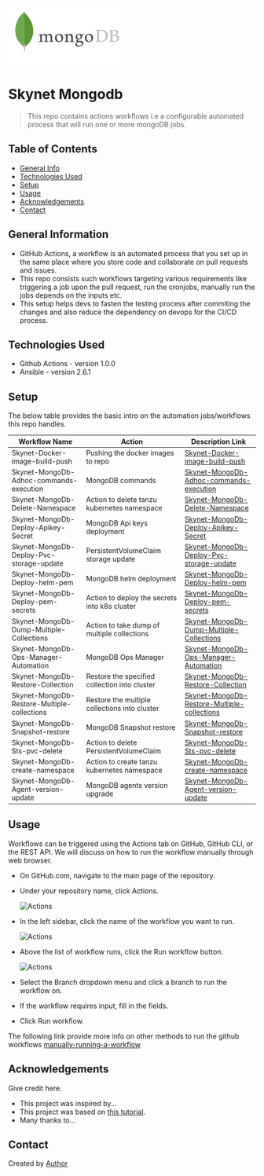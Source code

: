 ![MongoDB Workflows](https://github.com/vasuenduri/jigarthanda/blob/master/mongodb-ar21.svg)
# Skynet Mongodb
> This repo contains actions workflows i.e a configurable automated process that will run one or more mongoDB jobs.

## Table of Contents
* [General Info](#general-information)
* [Technologies Used](#technologies-used)
* [Setup](#setup)
* [Usage](#usage)
* [Acknowledgements](#acknowledgements)
* [Contact](#contact)

## General Information
- GitHub Actions, a workflow is an automated process that you set up in the same place where you store code and collaborate on pull requests and issues.
- This repo consists such workflows targeting various requirements like triggering a job upon the pull request, run the cronjobs, manually run the jobs depends on the inputs etc.
- This setup helps devs to fasten the testing process after commiting the changes and also reduce the dependency on devops for the CI/CD process.

## Technologies Used
- Github Actions - version 1.0.0
- Ansible - version 2.6.1

## Setup

The below table provides the basic intro on the automation jobs/workflows this repo handles.

| Workflow Name | Action | Description Link |
| ------------- | ------------- | --------  |
| Skynet-Docker-image-build-push   | Pushing the docker images to repo  | [Skynet-Docker-image-build-push](https://confluence.primetherapeutics.com/display/SKYNET/MongoDB%3A+How+to+use+Skynet-Docker-Image-build-push.yaml+workflow) | 
| Skynet-MongoDb-Adhoc-commands-execution | MongoDB commands  | [Skynet-MongoDb-Adhoc-commands-execution]() |
| Skynet-MongoDb-Delete-Namespace | Action to delete tanzu kubernetes namespace  | [Skynet-MongoDb-Delete-Namespace](https://github.com/Lord-of-the-Repos/skynet-mongodb/blob/main/.github/workflows/Skynet-MongoDB-Delete-Namespace.yaml) |
| Skynet-MongoDb-Deploy-Apikey-Secret | MongoDB Api keys deployment  | [Skynet-MongoDb-Deploy-Apikey-Secret](https://confluence.primetherapeutics.com/pages/viewpage.action?pageId=475104694) |
| Skynet-MongoDb-Deploy-Pvc-storage-update | PersistentVolumeClaim storage update  | [Skynet-MongoDb-Deploy-Pvc-storage-update](https://confluence.primetherapeutics.com/display/SKYNET/MongoDB%3A+How+to+use+Skynet-MongoDB-Deploy-pvc-storage-update.yaml+workflow) |
| Skynet-MongoDb-Deploy-helm-pem | MongoDB helm deployment  | [Skynet-MongoDb-Deploy-helm-pem](https://confluence.primetherapeutics.com/pages/viewpage.action?pageId=475104694) |
| Skynet-MongoDb-Deploy-pem-secrets | Action to deploy the secrets into k8s cluster  | [Skynet-MongoDb-Deploy-pem-secrets](https://confluence.primetherapeutics.com/display/SKYNET/MongoDB%3A+How+to+create+a+pem+file+and+store+the+pem+file+as+a+kubernetes+secret) |
| Skynet-MongoDb-Dump-Multiple-Collections | Action to take dump of multiple collections  | [Skynet-MongoDb-Dump-Multiple-Collections](https://confluence.primetherapeutics.com/display/SKYNET/MongoDB%3A+How+to+use+Skynet-MongoDB-Dump-Multiple-Collections.yaml+workflow) |
| Skynet-MongoDb-Ops-Manager-Automation | MongoDB Ops Manager  | [Skynet-MongoDb-Ops-Manager-Automation]() |
| Skynet-MongoDb-Restore-Collection | Restore the specified collection into cluster | [Skynet-MongoDb-Restore-Collection]() |
| Skynet-MongoDb-Restore-Multiple-collections | Restore the multiple collections into cluster  | [Skynet-MongoDb-Restore-Multiple-collections](https://confluence.primetherapeutics.com/display/SKYNET/MongoDB%3A+How+to+use+Skynet-MongoDB-Restore-Multiple-collections.yaml+workflow) |
| Skynet-MongoDb-Snapshot-restore | MongoDB Snapshot restore  | [Skynet-MongoDb-Snapshot-restore]() |
| Skynet-MongoDb-Sts-pvc-delete | Action to delete PersistentVolumeClaim  | [Skynet-MongoDb-Sts-pvc-delete](https://confluence.primetherapeutics.com/display/SKYNET/MongoDB%3A+How+to+use+Skynet-MongoDB-sts-pvc-delete.yaml+workflow) |
| Skynet-MongoDb-create-namespace | Action to create tanzu kubernetes namespace  | [Skynet-MongoDb-create-namespace](https://confluence.primetherapeutics.com/pages/viewpage.action?pageId=475104694) |
| Skynet-MongoDb-Agent-version-update | MongoDB agents version upgrade  | [Skynet-MongoDb-Agent-version-update](https://confluence.primetherapeutics.com/display/SKYNET/MongoDB%3A+How+to+use+Skynet-Mongodb-Agent-version-update.yaml+workflow) |


## Usage
Workflows can be triggered using the Actions tab on GitHub, GitHub CLI, or the REST API. We will discuss on how to run the workflow manually through web browser.

- On GitHub.com, navigate to the main page of the repository.
- Under your repository name, click  Actions.

  ![Actions](https://docs.github.com/assets/cb-21779/mw-1440/images/help/repository/actions-tab.webp?raw=true)

- In the left sidebar, click the name of the workflow you want to run.

  ![Actions](https://docs.github.com/assets/cb-60479/mw-1440/images/help/repository/actions-select-workflow-2022.webp?raw=true)

- Above the list of workflow runs, click the Run workflow button.

  ![Actions](https://docs.github.com/assets/cb-52943/mw-1440/images/help/actions/actions-workflow-dispatch.webp?raw=true)

- Select the Branch dropdown menu and click a branch to run the workflow on.
- If the workflow requires input, fill in the fields.
- Click Run workflow.

The following link provide more info on other methods to run the github workflows [manually-running-a-workflow](https://docs.github.com/en/actions/using-workflows/manually-running-a-workflow)

## Acknowledgements
Give credit here.
- This project was inspired by...
- This project was based on [this tutorial](https://www.example.com).
- Many thanks to...


## Contact
Created by [Author](https://github.com/PTBXXXXX_PTI)

<!-- You don't have to include all sections - just the one's relevant to your project -->

<!-- This README is modified from ritaly's example: https://github.com/ritaly/README-cheatsheet -->
